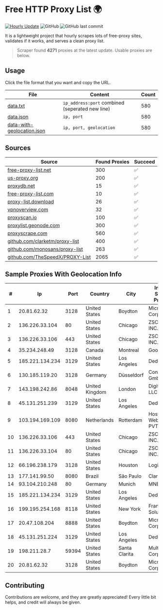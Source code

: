 
# Free HTTP Proxy List 🌍

[![Hourly Update](https://github.com/mertguvencli/http-proxy-list/actions/workflows/main.yml/badge.svg?branch=main)](https://github.com/mertguvencli/http-proxy-list/actions/workflows/main.yml)
![GitHub](https://img.shields.io/github/license/mertguvencli/http-proxy-list)
![GitHub last commit](https://img.shields.io/github/last-commit/mertguvencli/http-proxy-list)

It is a lightweight project that hourly scrapes lots of free-proxy sites, validates if it works, and serves a clean proxy list.


> Scraper found **4271** proxies at the latest update. Usable proxies are below.

## Usage

Click the file format that you want and copy the URL.


|File|Content|Count|
|----|-------|-----|
|[data.txt](https://raw.githubusercontent.com/mertguvencli/http-proxy-list/main/proxy-list/data.txt)|`ip_address:port` combined (seperated new line)|580|
|[data.json](https://raw.githubusercontent.com/mertguvencli/http-proxy-list/main/proxy-list/data.json)|`ip, port`|580|
|[data-with-geolocation.json](https://raw.githubusercontent.com/mertguvencli/http-proxy-list/main/proxy-list/data-with-geolocation.json)|`ip, port, geolocation`|580|

## Sources

|Source|Found Proxies|Succeed|
|------|-------------|-------|
|[free-proxy-list.net](https://free-proxy-list.net)|300|✅|
|[us-proxy.org](https://www.us-proxy.org)|200|✅|
|[proxydb.net](http://proxydb.net)|15|✅|
|[free-proxy-list.com](https://free-proxy-list.com/?page=&port=&type%5B%5D=http&type%5B%5D=https&up_time=0&search=Search)|10|✅|
|[proxy-list.download](https://www.proxy-list.download/HTTP)|26|✅|
|[vpnoverview.com](https://vpnoverview.com/privacy/anonymous-browsing/free-proxy-servers)|32|✅|
|[proxyscan.io](https://www.proxyscan.io)|100|✅|
|[proxylist.geonode.com](https://proxylist.geonode.com/api/proxy-list?limit=300&page=1&sort_by=lastChecked&sort_type=desc&protocols=http,https)|300|✅|
|[proxyscrape.com](https://api.proxyscrape.com/v2/?request=displayproxies&protocol=http&timeout=10000&country=all&ssl=all&anonymity=all)|560|✅|
|[github.com/clarketm/proxy-list](https://raw.githubusercontent.com/clarketm/proxy-list/master/proxy-list-raw.txt)|400|✅|
|[github.com/monosans/proxy-list](https://raw.githubusercontent.com/monosans/proxy-list/main/proxies/http.txt)|263|✅|
|[github.com/TheSpeedX/PROXY-List](https://raw.githubusercontent.com/TheSpeedX/PROXY-List/master/http.txt)|2065|✅|


## Sample Proxies With Geolocation Info

|#|Ip|Port|Country|City|Internet Service Provider|
|-|--|----|-------|----|-------------------------|
|1|20.81.62.32|3128|United States|Boydton|Microsoft Corporation|
|2|136.226.33.104|80|United States|Chicago|ZSCALER, INC.|
|3|136.226.33.106|443|United States|Chicago|ZSCALER, INC.|
|4|35.234.248.49|3128|Canada|Montreal|Google LLC|
|5|185.221.134.234|3129|United States|Los Angeles|DediPath|
|6|130.185.119.20|3128|Germany|Düsseldorf|Contabo GmbH|
|7|143.198.242.86|8048|United Kingdom|London|DigitalOcean, LLC|
|8|45.131.251.239|3129|United States|Los Angeles|DediPath|
|9|103.194.169.109|8080|Netherlands|Rotterdam|HostPalace Web Solution PVT LTD|
|10|136.226.33.106|443|United States|Chicago|ZSCALER, INC.|
|11|136.226.33.104|80|United States|Chicago|ZSCALER, INC.|
|12|66.196.238.179|3128|United States|Houston|Logix|
|13|177.141.99.50|8080|Brazil|São Paulo|Claro S.A.|
|14|93.104.210.248|80|Germany|Munich|MNET|
|15|185.221.134.234|3129|United States|Los Angeles|DediPath|
|16|199.195.254.168|8118|United States|New York|FranTech Solutions|
|17|20.47.108.204|8888|United States|Boydton|Microsoft Corporation|
|18|45.131.251.224|3129|United States|Los Angeles|DediPath|
|19|198.211.28.7|59394|United States|Santa Clarita|Multacom Corporation|
|20|20.81.62.32|3128|United States|Boydton|Microsoft Corporation|



## Contributing

Contributions are welcome, and they are greatly appreciated! Every
little bit helps, and credit will always be given.

